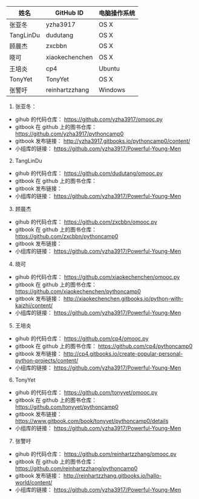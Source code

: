  姓名 | GitHub ID | 电脑操作系统
 ---- | ---- | ----
 张亚冬 | yzha3917 | OS X
TangLinDu | dudutang | OS X
顾晨杰 | zxcbbn | OS X
晓可 | xiaokechenchen | OS X
王培炎 | cp4 | Ubuntu
TonyYet | TonyYet | OS X
张警吁 | reinhartzzhang | Windows 

1. 张亚冬：   
  - gihub 的代码仓库：  https://github.com/yzha3917/omooc.py
  - gitbook 在 github 上的图书仓库：  https://github.com/yzha3917/pythoncamp0
  - gitbook 发布链接：  http://yzha3917.gitbooks.io/pythoncamp0/content/
  - 小组库的链接：  https://github.com/yzha3917/Powerful-Young-Men
  
2. TangLinDu
  - gihub 的代码仓库：  https://github.com/dudutang/omooc.py
  - gitbook 在 github 上的图书仓库：  
  - gitbook 发布链接：  
  - 小组库的链接：  https://github.com/yzha3917/Powerful-Young-Men
  
3. 顾晨杰
  - gihub 的代码仓库：  https://github.com/zxcbbn/omooc.py
  - gitbook 在 github 上的图书仓库：  https://github.com/zxcbbn/pythoncamp0
  - gitbook 发布链接：  
  - 小组库的链接：  https://github.com/yzha3917/Powerful-Young-Men
  
4. 晓可
  - gihub 的代码仓库：  https://github.com/xiaokechenchen/omooc.py
  - gitbook 在 github 上的图书仓库：  https://github.com/xiaokechenchen/pythoncamp0
  - gitbook 发布链接：  http://xiaokechenchen.gitbooks.io/python-with-kaizhi/content/
  - 小组库的链接：  https://github.com/yzha3917/Powerful-Young-Men
  
5. 王培炎
  - gihub 的代码仓库：  https://github.com/cp4/omooc.py
  - gitbook 在 github 上的图书仓库：  https://github.com/cp4/pythoncamp0
  - gitbook 发布链接：  http://cp4.gitbooks.io/create-popular-personal-python-projects/content/
  - 小组库的链接：  https://github.com/yzha3917/Powerful-Young-Men
  
6. TonyYet
  - gihub 的代码仓库：  https://github.com/tonyyet/omooc.py
  - gitbook 在 github 上的图书仓库：  https://github.com/tonyyet/pythoncamp0
  - gitbook 发布链接：  https://www.gitbook.com/book/tonyyet/pythoncamp0/details
  - 小组库的链接：  https://github.com/yzha3917/Powerful-Young-Men
  
7. 张警吁
  - gihub 的代码仓库：  https://github.com/reinhartzzhang/omooc.py
  - gitbook 在 github 上的图书仓库：  https://github.com/reinhartzzhang/pythoncamp0
  - gitbook 发布链接：  http://reinhartzzhang.gitbooks.io/hallo-world/content/
  - 小组库的链接：  https://github.com/yzha3917/Powerful-Young-Men
  
  
  
  
  
  
  
